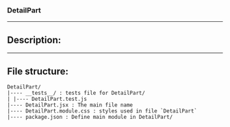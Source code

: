 ### DetailPart

---

## Description:

---

## File structure:

```
DetailPart/
|---- __tests__/ : tests file for DetailPart/
| |---- DetailPart.test.js
|---- DetailPart.jsx : The main file name
|---- DetailPart.module.css : styles used in file `DetailPart`
|---- package.json : Define main module in DetailPart/
```
